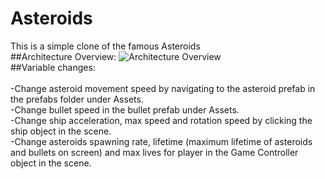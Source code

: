 # Asteroids
 This is a simple clone of the famous Asteroids
 <br/>
##Architecture Overview:
![Architecture Overview](https://user-images.githubusercontent.com/52839918/147419454-98c523ff-2f8d-42c1-bc50-0d91c8d956d6.png)
 <br/>
##Variable changes: <br/>
 <br/>
-Change asteroid movement speed by navigating to the asteroid prefab in the prefabs folder under Assets. <br/>
-Change bullet speed in the bullet prefab under Assets. <br/>
-Change ship acceleration, max speed and rotation speed by clicking the ship object in the scene. <br/>
-Change asteroids spawning rate, lifetime (maximum lifetime of asteroids and bullets on screen) and max lives for player in the Game Controller object in the scene. <br/>
